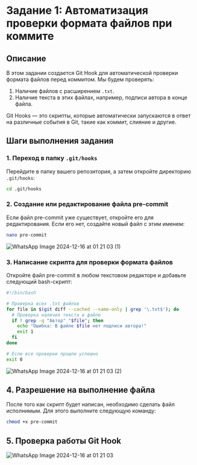 # Задание 1: Автоматизация проверки формата файлов при коммите

## Описание

В этом задании создается Git Hook для автоматической проверки формата файлов перед коммитом. Мы будем проверять:
1. Наличие файлов с расширением `.txt`.
2. Наличие текста в этих файлах, например, подписи автора в конце файла.

Git Hooks — это скрипты, которые автоматически запускаются в ответ на различные события в Git, такие как коммит, слияние и другие.

## Шаги выполнения задания

### 1. Переход в папку `.git/hooks`

Перейдите в папку вашего репозитория, а затем откройте директорию `.git/hooks`:

```bash
cd .git/hooks
```

### 2. Создание или редактирование файла pre-commit
Если файл pre-commit уже существует, откройте его для редактирования. Если его нет, создайте новый файл с этим именем:
```bash
nano pre-commit
```
![WhatsApp Image 2024-12-16 at 01 21 03 (1)](https://github.com/user-attachments/assets/4eba5c98-3a3e-4beb-ab73-6c6c66a2c59e)

### 3. Написание скрипта для проверки формата файлов
Откройте файл pre-commit в любом текстовом редакторе и добавьте следующий bash-скрипт:
```bash
#!/bin/bash

# Проверка всех .txt файлов
for file in $(git diff --cached --name-only | grep '\.txt$'); do
  # Проверка наличия текста в файле
  if ! grep -q "Автор" "$file"; then
    echo "Ошибка: В файле $file нет подписи автора!"
    exit 1
  fi
done

# Если все проверки прошли успешно
exit 0

```
![WhatsApp Image 2024-12-16 at 01 21 03 (2)](https://github.com/user-attachments/assets/d090e6cb-c436-4a38-ba93-3017df24ee5c)

## 4. Разрешение на выполнение файла
После того как скрипт будет написан, необходимо сделать файл исполнимым. Для этого выполните следующую команду:
```bash
chmod +x pre-commit

```

## 5. Проверка работы Git Hook

![WhatsApp Image 2024-12-16 at 01 21 03](https://github.com/user-attachments/assets/11047581-e450-460a-bc74-b789f842f51e)


